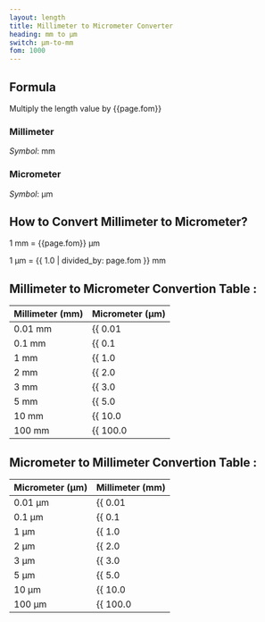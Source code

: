 ```yaml
---
layout: length
title: Millimeter to Micrometer Converter
heading: mm to μm
switch: μm-to-mm
fom: 1000
---
```


## Formula
Multiply the length value by {{page.fom}}

### Millimeter
*Symbol*: mm

### Micrometer
*Symbol*: μm

## How to Convert Millimeter to Micrometer?
1 mm = {{page.fom}} μm

1 μm = {{ 1.0 | divided_by: page.fom }} mm

## Millimeter to Micrometer Convertion Table :

| Millimeter (mm) | Micrometer (μm) |
| ---- | ---- |
| 0.01 mm | {{ 0.01 | times: page.fom | round: 12 }} μm |
| 0.1 mm | {{ 0.1 | times: page.fom | round: 12 }} μm |
| 1 mm | {{ 1.0 | times: page.fom | round: 12 }} μm |
| 2 mm | {{ 2.0 | times: page.fom | round: 12 }} μm |
| 3 mm | {{ 3.0 | times: page.fom | round: 12 }} μm |
| 5 mm | {{ 5.0 | times: page.fom | round: 12 }} μm |
| 10 mm | {{ 10.0 | times: page.fom | round: 12 }} μm |
| 100 mm | {{ 100.0 | times: page.fom | round: 12 }} μm |

## Micrometer to Millimeter Convertion Table :

| Micrometer (μm) | Millimeter (mm) |
| ---- | ---- |
| 0.01 μm | {{ 0.01 | divided_by: page.fom | round: 12 }} mm |
| 0.1 μm | {{ 0.1 | divided_by: page.fom | round: 12 }} mm |
| 1 μm | {{ 1.0 | divided_by: page.fom | round: 12 }} mm |
| 2 μm | {{ 2.0 | divided_by: page.fom | round: 12 }} mm |
| 3 μm | {{ 3.0 | divided_by: page.fom | round: 12 }} mm |
| 5 μm | {{ 5.0 | divided_by: page.fom | round: 12 }} mm |
| 10 μm | {{ 10.0 | divided_by: page.fom | round: 12 }} mm |
| 100 μm | {{ 100.0 | divided_by: page.fom | round: 12 }} mm |

<script>
selectInput[2].selected = true
selectOutput[1].selected = true
</script>
